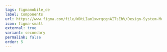 ```yaml
---
tags: figmamobile_de
label: Components
url: https://www.figma.com/file/WOtLIam1xwrqcgnAITsEhV/Design-System-Mobile?node-id=1%3A2
icon: figma-small
external: true
variant: secondary
permalink: false
order: 5
---
```




